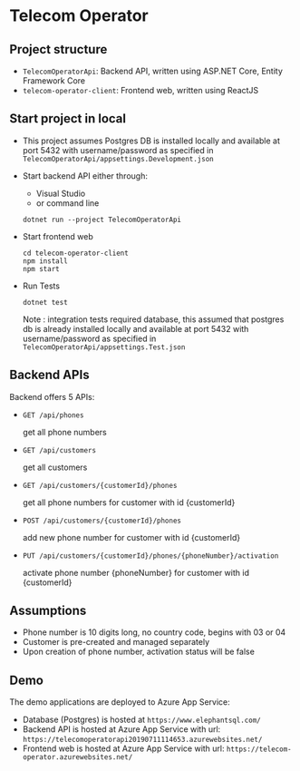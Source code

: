 # Telecom Operator

## Project structure

- `TelecomOperatorApi`: Backend API, written using ASP.NET Core, Entity Framework Core
- `telecom-operator-client`: Frontend web, written using ReactJS

## Start project in local

- This project assumes Postgres DB is installed locally and available at port 5432 with username/password as specified in `TelecomOperatorApi/appsettings.Development.json`
- Start backend API either through:
    + Visual Studio
    + or command line
    ```
    dotnet run --project TelecomOperatorApi
    ```
- Start frontend web
    ```
    cd telecom-operator-client
    npm install
    npm start
    ```

- Run Tests
    ```
    dotnet test
    ```
    Note : integration tests required database, this assumed that postgres db is already installed locally and available at port 5432 with username/password as specified in `TelecomOperatorApi/appsettings.Test.json`

## Backend APIs

Backend offers 5 APIs:

- `GET /api/phones`

    get all phone numbers

- `GET /api/customers`

    get all customers

- `GET /api/customers/{customerId}/phones`

    get all phone numbers for customer with id {customerId}

- `POST /api/customers/{customerId}/phones`

    add new phone number for customer with id {customerId}

- `PUT /api/customers/{customerId}/phones/{phoneNumber}/activation`

    activate phone number {phoneNumber} for customer with id {customerId}

## Assumptions

- Phone number is 10 digits long, no country code, begins with 03 or 04
- Customer is pre-created and managed separately
- Upon creation of phone number, activation status will be false

## Demo

The demo applications are deployed to Azure App Service:

- Database (Postgres) is hosted at `https://www.elephantsql.com/`
- Backend API is hosted at Azure App Service with url: `https://telecomoperatorapi20190711114653.azurewebsites.net/`
- Frontend web is hosted at Azure App Service with url: `https://telecom-operator.azurewebsites.net/`
